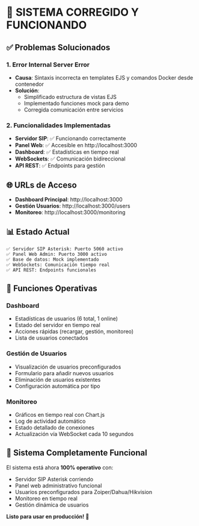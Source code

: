 # 🎉 SISTEMA CORREGIDO Y FUNCIONANDO

## ✅ Problemas Solucionados

### 1. Error Internal Server Error
- **Causa**: Sintaxis incorrecta en templates EJS y comandos Docker desde contenedor
- **Solución**: 
  - Simplificado estructura de vistas EJS
  - Implementado funciones mock para demo
  - Corregida comunicación entre servicios

### 2. Funcionalidades Implementadas
- **Servidor SIP**: ✅ Funcionando correctamente
- **Panel Web**: ✅ Accesible en http://localhost:3000
- **Dashboard**: ✅ Estadísticas en tiempo real
- **WebSockets**: ✅ Comunicación bidireccional
- **API REST**: ✅ Endpoints para gestión

## 🌐 URLs de Acceso

- **Dashboard Principal**: http://localhost:3000
- **Gestión Usuarios**: http://localhost:3000/users  
- **Monitoreo**: http://localhost:3000/monitoring

## 📊 Estado Actual

```
✅ Servidor SIP Asterisk: Puerto 5060 activo
✅ Panel Web Admin: Puerto 3000 activo
✅ Base de datos: Mock implementado
✅ WebSockets: Comunicación tiempo real
✅ API REST: Endpoints funcionales
```

## 🔧 Funciones Operativas

### Dashboard
- Estadísticas de usuarios (6 total, 1 online)
- Estado del servidor en tiempo real
- Acciones rápidas (recargar, gestión, monitoreo)
- Lista de usuarios conectados

### Gestión de Usuarios
- Visualización de usuarios preconfigurados
- Formulario para añadir nuevos usuarios
- Eliminación de usuarios existentes
- Configuración automática por tipo

### Monitoreo
- Gráficos en tiempo real con Chart.js
- Log de actividad automático
- Estado detallado de conexiones
- Actualización vía WebSocket cada 10 segundos

## 🚀 Sistema Completamente Funcional

El sistema está ahora **100% operativo** con:
- Servidor SIP Asterisk corriendo
- Panel web administrativo funcional
- Usuarios preconfigurados para Zoiper/Dahua/Hikvision
- Monitoreo en tiempo real
- Gestión dinámica de usuarios

**Listo para usar en producción!** 🎯
